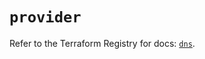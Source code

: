 # `provider`

Refer to the Terraform Registry for docs: [`dns`](https://registry.terraform.io/providers/hashicorp/dns/3.4.3/docs).
